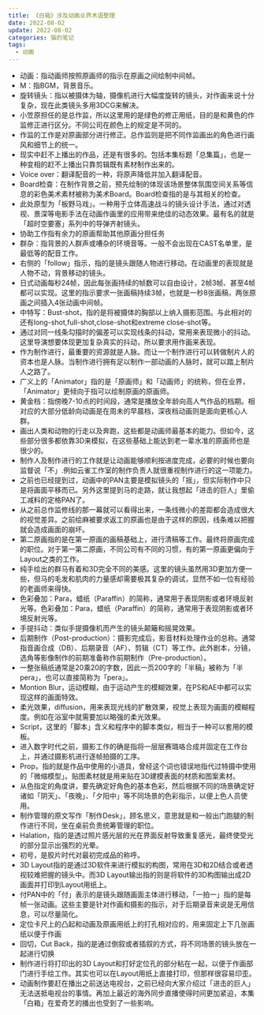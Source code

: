 ```yaml
---
title: 《白箱》涉及动画业界术语整理
date: 2022-08-02
update: 2022-08-02
categories: 猫的笔记
tags:
  - 动画
---
```

- 动画：指动画师按照原画师的指示在原画之间绘制中间帧。
- M：指BGM，背景音乐。
- 旋转镜头：指以被摄体为轴，摄像机进行大幅度旋转的镜头，对作画来说十分复杂，现在此类镜头多用3DCG来解决。
- 小笠原担任的是总作监，所以这里用的是绿色的修正用纸，目的是和黄色的作监修正进行区分。不同公司在颜色上的规定是不同的。
- 作监的工作是对原画部分进行修正。总作监则是把不同作监画出的角色进行画风和细节上的统一。
- 现实中赶不上播出的作品，还是有很多的。包括本集标题「总集篇」，也是一种变相的赶不上播出只靠剪辑既有素材制作出来的。
- Voice over：翻译配音的一种，将原声降低并加入翻译配音。
- Board检查：在制作背景之前，预先绘制的体现该场景整体氛围空间关系等信息的彩色美术素材被称为美术Board。Board检查指的是与其相关的检查。
- 此处原型为「板野马戏」。一种用于立体高速战斗的镜头设计手法，通过对透视、景深等电影手法在动画作画里的应用带来绝佳的动态效果。最有名的就是「超时空要塞」系列中的导弹齐射镜头。
- 协助工作指有余力的原画帮助其他原画分担任务
- 群杂：指背景的人群声或嘈杂的环境音等。一般不会出现在CAST名单里，是最低等的配音工作。
- 右侧的「follow」指示，指的是镜头跟随人物进行移动。在动画里的表现就是人物不动，背景移动的镜头。
- 日式动画每秒24帧，因此每张画持续的帧数可以自由设计，2帧3帧、甚至4帧都可以实现。这里的指示要求一张画稿持续3帧，也就是一秒8张画稿，两张原画之间插入4张动画中间帧。
- 中特写：Bust-shot，指的是将被摄体的胸部以上纳入摄影范围。与此相对的还有long-shot,full-shot,close-shot和extreme close-shot等。
- 通过对同一线条勾描时的偏差可以实现线条的抖动，常用来表现微小的抖动。这里导演想要体现更加复杂真实的抖动，所以要求用作画来表现。
- 作为制作进行，最重要的资源就是人脉。而让一个制作进行可以转做制片人的资本也是人脉。当制作进行拥有足以制作一部动画的人脉时，就可以踏上制片人之路了。
- 广义上的「Animator」指的是「原画师」和「动画师」的统称，但在业界，「Animator」更倾向于指可以绘制原画的原画师。
- 黄金档：指傍晚7-10点的时间段，通常是播放全年龄向高人气作品的档期。相对应的大部分低龄向动画是在周未的早晨档，深夜档动画则是面向更核心人群。
- 画出人类和动物的行走以及奔跑，这些都是动画师最基本的能力。但如今，这些部分很多都依靠3D来模拟，在这些基础上能达到老一辈水准的原画师也是很少的。
- 制作人及制作进行的工作就是让动画能够顺利按进度完成，必要的时候也要向监督说「不」.例如云雀工作室的制作负责人就很重视制作进行的这一项能力。
- 之前也已经提到过，动画中的PAN主要是模拟镜头的「摇」，但实际制作中只是将画面平移而已。另外这里提到马的走路，就让我想起「进击的巨人」里偷工减料的定格PAN了。
- 从之前总作监修线的那一幕就可以看得出来，一条线微小的差距都会造成很大的视觉差异。之前绘麻被要求返工的原画也是由于这样的原因，线条难以把握就会造成画面的崩坏。
- 第二原画指的是在第一原画的画稿基础上，进行清稿等工作。最终将原画完成的职位。对于第一第二原画，不同公司有不同的习惯，有的第一原画更偏向于Layout之类的工作。
- 纯手绘出的群马有着和3D完全不同的美感。这里的镜头虽然用3D更加方便一些，但马的毛发和肌肉的力量感却需要极其复杂的调试，显然不如一位有经验的老画师来得快。
- 色彩叠加：Para，蜡纸（Paraffin）的简称，通常用于表现阴影或者环境反射光等。色彩叠加：Para，蜡纸（Paraffin）的简称，通常用于表现阴影或者环境反射光等。
- 手提抖动：类似手提摄像机而产生的镜头颠簸和摇晃效果。
- 后期制作（Post-production）：摄影完成后，影音材料处理作业的总称。通常指音画合成（DB）、后期录音（AF）、剪辑（CT）等工作。此外剧本，分镜，选角等影像制作的前期准备称作前期制作（Pre-production）。
- 一整张稿纸通常是20乘20的字数，因此一页200字的「半稿」被称为「半pera」，也可以直接简称为「pera」。
- Montion Blur，运动模糊，由于运动产生的模糊效果，在PS和AE中都可以实现这样的画面特效。
- 柔光效果，diffusion，用来表现光线的扩散效果，视觉上表现为画面的模糊程度。例如在浴室中就需要加以略强的柔光效果。
- Script，这里的「脚本」含义和程序中的脚本类似，相当于一种可以套用的模板。
- 进入数字时代之前，摄影工作的确是指将一层层赛璐珞合成并固定在工作台上，并通过摄影机进行逐帧拍摄的工序。
- Prop，指的就是作品中使用的小道具，曾经这个词也错误地指代过特摄中使用的「微缩模型」。贴图素材就是用来贴在3D建模表面的材质和图案素材。
- 从色指定的角度讲，要先确定好角色的基本色彩，然后根据不同的场景确定好诸如「阴天」、「夜晚」、「夕阳中」等不同场景的色彩指示，以便上色人员使用。
- 制作管理的原文写作「制作Desk」，顾名思义，意思就是和一般出门跑腿的制作进行不同，坐在桌前负责统筹管理的职位。
- Halation，指的是透过照片感光层的光在界面反射导致重复感光，最终使受光的部分显示出强烈的光晕。
- 初号，是胶片时代对最初完成品的称呼。
- 3D Layout指的是通过3D软件来进行模拟的构图，常用在3D和2D结合或者透视较难把握的镜头中。而3D Layout输出指的则是将软件的3D构图输出成2D画面并打印到Layout用纸上。
- 付PAN中的「付」表示的是镜头跟随画面主体进行移动，「一拍一」指的是每帧一张动画。这些主要是针对作画和摄影的指示，对于后期录音来说是无用信息，可以尽量简化。
- 定位卡尺上的凸起和动画及原画用纸上的打孔相对应的，用来固定上下几张画纸以便于作画
- 回切，Cut Back，指的是通过倒叙或者插叙的方式，将不同场景的镜头放在一起进行切换
- 制作进行将打印出的3D Layout和打好定位孔的部分粘在一起，以便于作画部门进行手绘工作。其实也可以在Layout用纸上直接打印，但那样很容易印歪。
- 动画制作要赶在播出之前送达电视台，之前已经向大家介绍过「进击的巨人」无法送抵电视台的事情。再加上最近的海外同步直播使得时间更加紧迫，本集「白箱」在爱奇艺的播出也受到了一些影响。